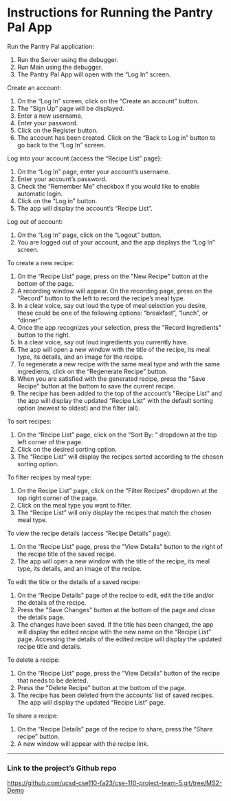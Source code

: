 # Instructions for Running the Pantry Pal App

Run the Pantry Pal application: 
1. Run the Server using the debugger. 
2. Run Main using the debugger. 
3. The Pantry Pal App will open with the “Log In” screen.

Create an account: 
1. On the “Log In” screen, click on the “Create an account” button.
2. The “Sign Up” page will be displayed.
3. Enter a new username.
4. Enter your password.
5. Click on the Register button.
6. The account has been created. Click on the “Back to Log in” button to go back to the “Log In” screen.

Log into your account (access the “Recipe List” page): 
1. On the “Log In” page, enter your account’s username.
2. Enter your account’s password.
3. Check the “Remember Me” checkbox if you would like to enable automatic login.
4. Click on the “Log in” button.
5. The app will display the account’s “Recipe List”.

Log out of account: 
1. On the “Log In” page, click on the “Logout” button.
2. You are logged out of your account, and the app displays the “Log In” screen.

To create a new recipe: 
1. On the “Recipe List” page, press on the "New Recipe" button at the bottom of the page. 
2. A recording window will appear. On the recording page, press on the "Record" button to the left to record the recipe’s meal type. 
3. In a clear voice, say out loud the type of meal selection you desire, these could be one of the following options: “breakfast”, “lunch”, or “dinner”. 
4. Once the app recognizes your selection, press the "Record Ingredients" button to the right. 
5. In a clear voice, say out loud ingredients you currently have. 
6. The app will open a new window with the title of the recipe, its meal type, its details, and an image for the recipe. 
7. To regenerate a new recipe with the same meal type and with the same ingredients, click on the “Regenerate Recipe” button.
8. When you are satisfied with the generated recipe, press the "Save Recipe" button at the bottom to save the current recipe. 
9. The recipe has been added to the top of the account’s "Recipe List" and the app will display the updated “Recipe List” with the default sorting option (newest to oldest) and the filter (all).

To sort recipes: 
1. On the “Recipe List” page, click on the “Sort By: “ dropdown at the top left corner of the page.
2. Click on the desired sorting option.
3. The “Recipe List” will display the recipes sorted according to the chosen sorting option.

To filter recipes by meal type: 
1. On the Recipe List” page, click on the “Filter Recipes” dropdown at the top right corner of the page.
2. Click on the meal type you want to filter.
3. The “Recipe List” will only display the recipes that match the chosen meal type.

To view the recipe details (access “Recipe Details” page): 
1. On the “Recipe List” page, press the "View Details" button to the right of the recipe title of the saved recipe. 
2. The app will open a new window with the title of the recipe, its meal type, its details, and an image of the recipe.

To edit the title or the details of a saved recipe: 
1. On the “Recipe Details” page of the recipe to edit, edit the title and/or the details of the recipe. 
2. Press the "Save Changes" button at the bottom of the page and close the details page. 
3. The changes have been saved. If the title has been changed, the app will display the edited recipe with the new name on the “Recipe List” page. Accessing the details of the edited recipe will display the updated recipe title and details.

To delete a recipe: 
1. On the “Recipe List” page, press the “View Details” button of the recipe that needs to be deleted.
2. Press the "Delete Recipe" button at the bottom of the page. 
3. The recipe has been deleted from the accounts’ list of saved recipes. The app will display the updated “Recipe List” page.

To share a recipe:
1. On the “Recipe Details” page of the recipe to share, press the “Share recipe” button.
2. A new window will appear with the recipe link.

-------------------------------------------------------------------------------------------

### Link to the project’s Github repo
https://github.com/ucsd-cse110-fa23/cse-110-project-team-5.git/tree/MS2-Demo
